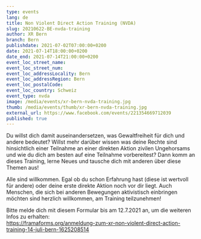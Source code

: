 ```yaml
---
type: events
lang: de
title: Non Violent Direct Action Training (NVDA)
slug: 20210622-BE-nvda-training
author: XR Bern
branch: Bern
publishdate: 2021-07-02T07:00:00+0200
date: 2021-07-14T18:00:00+0200
date_end: 2021-07-14T21:00:00+0200
event_loc_street_name:
event_loc_street_num:
event_loc_addressLocality: Bern
event_loc_addressRegion: Bern
event_loc_postalCode:
event_loc_country: Schweiz
event_type: nvda
image: /media/events/xr-bern-nvda-training.jpg
thumb: /media/events/thumb/xr-bern-nvda-training.jpg
external_url: https://www.facebook.com/events/221354669712039
published: true
---
```

Du willst dich damit auseinandersetzen, was Gewaltfreiheit für dich und andere bedeutet? Willst mehr darüber wissen was deine Rechte sind hinsichtlich einer Teilnahme an einer direkten Aktion zivilen Ungehorsams und wie du dich am besten auf eine Teilnahme vorbereitest? Dann komm an dieses Training, lerne Neues und tausche dich mit anderen über diese Themen aus!

Alle sind willkommen. Egal ob du schon Erfahrung hast (diese ist wertvoll für andere) oder deine erste direkte Aktion noch vor dir liegt. Auch Menschen, die sich bei anderen Bewegungen aktivistisch einbringen möchten sind herzlich willkommen, am Training teilzunehmen!

Bitte melde dich mit diesem Formular bis am 12.7.2021 an, um die weiteren Infos zu erhalten:\
https://framaforms.org/anmeldung-zum-xr-non-violent-direct-action-training-14-juli-bern-1625208514
